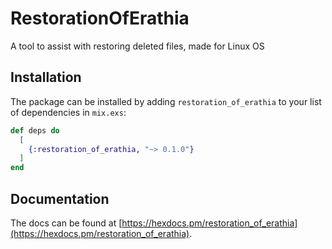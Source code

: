 # RestorationOfErathia

A tool to assist with restoring deleted files, made for Linux OS

## Installation

The package can be installed by adding `restoration_of_erathia` to your list of dependencies in `mix.exs`:

```elixir
def deps do
  [
    {:restoration_of_erathia, "~> 0.1.0"}
  ]
end
```

## Documentation

The docs can be found at [https://hexdocs.pm/restoration_of_erathia](https://hexdocs.pm/restoration_of_erathia).

